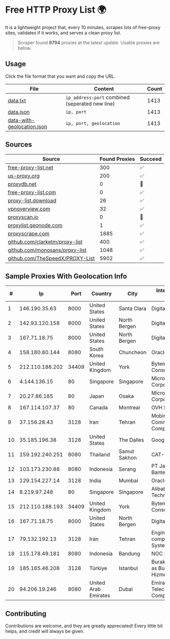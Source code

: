 
# Free HTTP Proxy List 🌍

It is a lightweight project that, every 10 minutes, scrapes lots of free-proxy sites, validates if it works, and serves a clean proxy list.


> Scraper found **9794** proxies at the latest update. Usable proxies are below.

## Usage

Click the file format that you want and copy the URL.


|File|Content|Count|
|----|-------|-----|
|[data.txt](https://raw.githubusercontent.com/themiralay/Proxy-List-World/master/data.txt)|`ip_address:port` combined (seperated new line)|1413|
|[data.json](https://raw.githubusercontent.com/themiralay/Proxy-List-World/master/data.json)|`ip, port`|1413|
|[data-with-geolocation.json](https://raw.githubusercontent.com/themiralay/Proxy-List-World/master/data-with-geolocation.json)|`ip, port, geolocation`|1413|

## Sources

|Source|Found Proxies|Succeed|
|------|-------------|-------|
|[free-proxy-list.net](https://free-proxy-list.net)|300|✅|
|[us-proxy.org](https://www.us-proxy.org)|200|✅|
|[proxydb.net](http://proxydb.net)|0|🚫|
|[free-proxy-list.com](https://free-proxy-list.com/?page=&port=&type%5B%5D=http&type%5B%5D=https&up_time=0&search=Search)|0|✅|
|[proxy-list.download](https://www.proxy-list.download/HTTP)|26|✅|
|[vpnoverview.com](https://vpnoverview.com/privacy/anonymous-browsing/free-proxy-servers)|32|✅|
|[proxyscan.io](https://www.proxyscan.io)|0|🚫|
|[proxylist.geonode.com](https://proxylist.geonode.com/api/proxy-list?limit=300&page=1&sort_by=lastChecked&sort_type=desc&protocols=http,https)|1|✅|
|[proxyscrape.com](https://api.proxyscrape.com/v2/?request=displayproxies&protocol=http&timeout=10000&country=all&ssl=all&anonymity=all)|1885|✅|
|[github.com/clarketm/proxy-list](https://raw.githubusercontent.com/clarketm/proxy-list/master/proxy-list-raw.txt)|400|✅|
|[github.com/monosans/proxy-list](https://raw.githubusercontent.com/monosans/proxy-list/main/proxies/http.txt)|1048|✅|
|[github.com/TheSpeedX/PROXY-List](https://raw.githubusercontent.com/TheSpeedX/PROXY-List/master/http.txt)|5902|✅|


## Sample Proxies With Geolocation Info

|#|Ip|Port|Country|City|Internet Service Provider|
|-|--|----|-------|----|-------------------------|
|1|146.190.35.63|8000|United States|Santa Clara|DigitalOcean, LLC|
|2|142.93.120.158|8000|United States|North Bergen|DigitalOcean, LLC|
|3|167.71.18.75|8000|United States|North Bergen|DigitalOcean, LLC|
|4|158.180.80.144|8080|South Korea|Chuncheon|Oracle Corporation|
|5|212.110.188.202|34409|United Kingdom|York|Bytemark Computer Consulting Ltd /19|
|6|4.144.136.15|80|Singapore|Singapore|Microsoft Corporation|
|7|20.27.86.185|80|Japan|Osaka|Microsoft Corporation|
|8|167.114.107.37|80|Canada|Montreal|OVH SAS|
|9|37.156.28.43|3128|Iran|Tehran|Mobin Net Communication Company|
|10|35.185.196.38|3128|United States|The Dalles|Google LLC|
|11|159.192.240.251|8080|Thailand|Samut Sakhon|CAT-BB|
|12|103.173.230.88|8080|Indonesia|Serang|PT Jaringan Internet Banten|
|13|129.154.227.14|3128|India|Mumbai|Oracle Corporation|
|14|8.219.97.248|80|Singapore|Singapore|Alibaba (US) Technology Co., Ltd.|
|15|212.110.188.193|34409|United Kingdom|York|Bytemark Computer Consulting Ltd /19|
|16|167.71.18.75|8000|United States|North Bergen|DigitalOcean, LLC|
|17|79.132.192.13|3128|Iran|Tehran|Engineering company Morva System Plc.|
|18|115.178.49.181|8080|Indonesia|Bandung|NOC SIMAYA|
|19|185.165.46.208|3128|Türkiye|Istanbul|Burak Buylu trading as BurtiNET Internet Hizmetleri|
|20|94.206.19.246|8080|United Arab Emirates|Dubai|Emirates Integrated Telecommunications Company PJSC|



## Contributing

Contributions are welcome, and they are greatly appreciated! Every
little bit helps, and credit will always be given.

